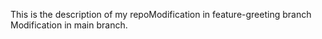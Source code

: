 This is the description of my repoModification in feature-greeting branch
Modification in main branch.
